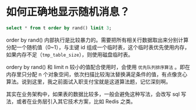 # 如何正确地显示随机消息？

```sql
select * from t order by rand() limit 3;
```

order by rand() 内部执行是比较暴力的。需要把所有相关行数据取出来分别计算分配一个随机值（0~1），与主键 id 组成一个临时表，这个临时表优先使用内存，如果内存不足（`tmp_table_size`），则使用磁盘临时表。

ordery by rand() 和 limit n 较小的值配合使用时，会使用 `优先队列排序算法` 。即在内存里只分配 n 个对象空间，依次扫描比较淘汰替换满足条件的值，有点像贪心算法。说到这里，我之前面试入职支付宝就是这道算法题，记忆深刻啊。

其实在业务架构中，如果表的数据比较多，一般会避免这种写法，会改写 sql 写法，或者在业务层引入其它技术方案，比如 Redis 之类。
